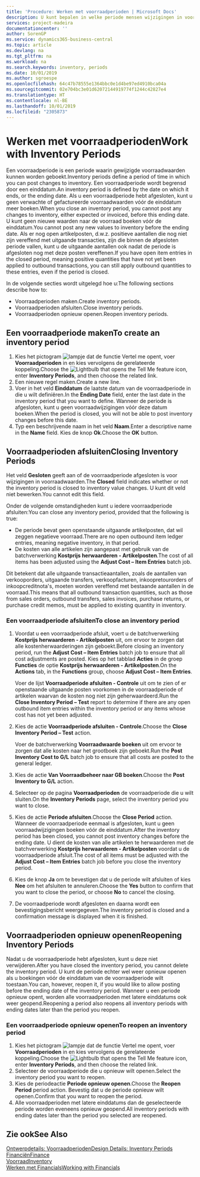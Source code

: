 ```yaml
---
title: 'Procedure: Werken met voorraadperioden | Microsoft Docs'
description: U kunt bepalen in welke periode mensen wijzigingen in voorraad kunnen boeken door voorraadperioden te definiëren.
services: project-madeira
documentationcenter: ''
author: SorenGP
ms.service: dynamics365-business-central
ms.topic: article
ms.devlang: na
ms.tgt_pltfrm: na
ms.workload: na
ms.search.keywords: inventory, periods
ms.date: 10/01/2019
ms.author: sgroespe
ms.openlocfilehash: 64c47b78555e1364bbc0e1d4be97ed4910bca04a
ms.sourcegitcommit: 02e704bc3e01d62072144919774f1244c42827e4
ms.translationtype: HT
ms.contentlocale: nl-BE
ms.lasthandoff: 10/01/2019
ms.locfileid: "2305873"
---
```

# <a name="work-with-inventory-periods"></a><span data-ttu-id="55980-103">Werken met voorraadperioden</span><span class="sxs-lookup"><span data-stu-id="55980-103">Work with Inventory Periods</span></span>
<span data-ttu-id="55980-104">Een voorraadperiode is een periode waarin gewijzigde voorraadwaarden kunnen worden geboekt.</span><span class="sxs-lookup"><span data-stu-id="55980-104">Inventory periods define a period of time in which you can post changes to inventory.</span></span> <span data-ttu-id="55980-105">Een voorraadperiode wordt begrensd door een einddatum.</span><span class="sxs-lookup"><span data-stu-id="55980-105">An inventory period is defined by the date on which it ends, or the ending date.</span></span> <span data-ttu-id="55980-106">Als u een voorraadperiode hebt afgesloten, kunt u geen verwachte of gefactureerde voorraadwaarden vóór de einddatum meer boeken.</span><span class="sxs-lookup"><span data-stu-id="55980-106">When you close an inventory period, you cannot post any changes to inventory, either expected or invoiced, before this ending date.</span></span> <span data-ttu-id="55980-107">U kunt geen nieuwe waarden naar de voorraad boeken vóór de einddatum.</span><span class="sxs-lookup"><span data-stu-id="55980-107">You cannot post any new values to inventory before the ending date.</span></span> <span data-ttu-id="55980-108">Als er nog open artikelposten, d.w.z. positieve aantallen die nog niet zijn vereffend met uitgaande transacties, zijn die binnen de afgesloten periode vallen, kunt u de uitgaande aantallen ook nadat de periode is afgesloten nog met deze posten vereffenen.</span><span class="sxs-lookup"><span data-stu-id="55980-108">If you have open item entries in the closed period, meaning positive quantities that have not yet been applied to outbound transactions, you can still apply outbound quantities to these entries, even if the period is closed.</span></span>  

<span data-ttu-id="55980-109">In de volgende secties wordt uitgelegd hoe u:</span><span class="sxs-lookup"><span data-stu-id="55980-109">The following sections describe how to:</span></span>  

* <span data-ttu-id="55980-110">Voorraadperioden maken.</span><span class="sxs-lookup"><span data-stu-id="55980-110">Create inventory periods.</span></span>  
* <span data-ttu-id="55980-111">Voorraadperioden afsluiten.</span><span class="sxs-lookup"><span data-stu-id="55980-111">Close inventory periods.</span></span>  
* <span data-ttu-id="55980-112">Voorraadperioden opnieuw openen.</span><span class="sxs-lookup"><span data-stu-id="55980-112">Reopen inventory periods.</span></span>  

## <a name="to-create-an-inventory-period"></a><span data-ttu-id="55980-113">Een voorraadperiode maken</span><span class="sxs-lookup"><span data-stu-id="55980-113">To create an inventory period</span></span>  
1. <span data-ttu-id="55980-114">Kies het pictogram ![lampje dat de functie Vertel me opent](media/ui-search/search_small.png "Vertel me wat u wilt doen"), voer **Voorraadperioden** in en kies vervolgens de gerelateerde koppeling.</span><span class="sxs-lookup"><span data-stu-id="55980-114">Choose the ![Lightbulb that opens the Tell Me feature](media/ui-search/search_small.png "Tell me what you want to do") icon, enter **Inventory Periods**, and then choose the related link.</span></span>  
2. <span data-ttu-id="55980-115">Een nieuwe regel maken.</span><span class="sxs-lookup"><span data-stu-id="55980-115">Create a new line.</span></span>  
3. <span data-ttu-id="55980-116">Voer in het veld **Einddatum** de laatste datum van de voorraadperiode in die u wilt definiëren.</span><span class="sxs-lookup"><span data-stu-id="55980-116">In the **Ending Date** field, enter the last date in the inventory period that you want to define.</span></span> <span data-ttu-id="55980-117">Wanneer de periode is afgesloten, kunt u geen voorraadwijzigingen vóór deze datum boeken.</span><span class="sxs-lookup"><span data-stu-id="55980-117">When the period is closed, you will not be able to post inventory changes before this date.</span></span>  
4. <span data-ttu-id="55980-118">Typ een beschrijvende naam in het veld **Naam**.</span><span class="sxs-lookup"><span data-stu-id="55980-118">Enter a descriptive name in the **Name** field.</span></span> <span data-ttu-id="55980-119">Kies de knop **Ok**.</span><span class="sxs-lookup"><span data-stu-id="55980-119">Choose the **OK** button.</span></span>  

## <a name="closing-inventory-periods"></a><span data-ttu-id="55980-120">Voorraadperioden afsluiten</span><span class="sxs-lookup"><span data-stu-id="55980-120">Closing Inventory Periods</span></span>  
<span data-ttu-id="55980-121">Het veld **Gesloten** geeft aan of de voorraadperiode afgesloten is voor wijzigingen in voorraadwaarden.</span><span class="sxs-lookup"><span data-stu-id="55980-121">The **Closed** field indicates whether or not the inventory period is closed to inventory value changes.</span></span> <span data-ttu-id="55980-122">U kunt dit veld niet bewerken.</span><span class="sxs-lookup"><span data-stu-id="55980-122">You cannot edit this field.</span></span>  

<span data-ttu-id="55980-123">Onder de volgende omstandigheden kunt u iedere voorraadperiode afsluiten:</span><span class="sxs-lookup"><span data-stu-id="55980-123">You can close any inventory period, provided that the following is true:</span></span>  

* <span data-ttu-id="55980-124">De periode bevat geen openstaande uitgaande artikelposten, dat wil zeggen negatieve voorraad.</span><span class="sxs-lookup"><span data-stu-id="55980-124">There are no open outbound item ledger entries, meaning negative inventory, in that period.</span></span>  
* <span data-ttu-id="55980-125">De kosten van alle artikelen zijn aangepast met gebruik van de batchverwerking **Kostprijs herwaarderen - Artikelposten**.</span><span class="sxs-lookup"><span data-stu-id="55980-125">The cost of all items has been adjusted using the **Adjust Cost – Item Entries** batch job.</span></span>  

<span data-ttu-id="55980-126">Dit betekent dat alle uitgaande transactieaantallen, zoals de aantallen van verkooporders, uitgaande transfers, verkoopfacturen, inkoopretourorders of inkoopcreditnota's, moeten worden vereffend met bestaande aantallen in de voorraad.</span><span class="sxs-lookup"><span data-stu-id="55980-126">This means that all outbound transaction quantities, such as those from sales orders, outbound transfers, sales invoices, purchase returns, or purchase credit memos, must be applied to existing quantity in inventory.</span></span>  

### <a name="to-close-an-inventory-period"></a><span data-ttu-id="55980-127">Een voorraadperiode afsluiten</span><span class="sxs-lookup"><span data-stu-id="55980-127">To close an inventory period</span></span>  
1. <span data-ttu-id="55980-128">Voordat u een voorraadperiode afsluit, voert u de batchverwerking **Kostprijs herwaarderen - Artikelposten** uit, om ervoor te zorgen dat alle kostenherwaarderingen zijn geboekt.</span><span class="sxs-lookup"><span data-stu-id="55980-128">Before closing an inventory period, run the **Adjust Cost – Item Entries** batch job to ensure that all cost adjustments are posted.</span></span> <span data-ttu-id="55980-129">Kies op het tabblad **Acties** in de groep **Functies** de optie **Kostprijs herwaarderen - Artikelposten**.</span><span class="sxs-lookup"><span data-stu-id="55980-129">On the **Actions** tab, in the **Functions** group, choose **Adjust Cost – Item Entries**.</span></span>  

     <span data-ttu-id="55980-130">Voer de lijst **Voorraadperiode afsluiten - Controle** uit om te zien of er openstaande uitgaande posten voorkomen in de voorraadperiode of artikelen waarvan de kosten nog niet zijn geherwaardeerd.</span><span class="sxs-lookup"><span data-stu-id="55980-130">Run the **Close Inventory Period – Test** report to determine if there are any open outbound item entries within the inventory period or any items whose cost has not yet been adjusted.</span></span>  
2. <span data-ttu-id="55980-131">Kies de actie **Voorraadperiode afsluiten - Controle**.</span><span class="sxs-lookup"><span data-stu-id="55980-131">Choose the **Close Inventory Period – Test** action.</span></span>  

     <span data-ttu-id="55980-132">Voer de batchverwerking **Voorraadwaarde boeken** uit om ervoor te zorgen dat alle kosten naar het grootboek zijn geboekt.</span><span class="sxs-lookup"><span data-stu-id="55980-132">Run the **Post Inventory Cost to G/L** batch job to ensure that all costs are posted to the general ledger.</span></span>  
3. <span data-ttu-id="55980-133">Kies de actie **Van Voorraadbeheer naar GB boeken**.</span><span class="sxs-lookup"><span data-stu-id="55980-133">Choose the **Post Inventory to G/L** action.</span></span>  
4. <span data-ttu-id="55980-134">Selecteer op de pagina **Voorraadperioden** de voorraadperiode die u wilt sluiten.</span><span class="sxs-lookup"><span data-stu-id="55980-134">On the **Inventory Periods** page, select the inventory period you want to close.</span></span>  
5. <span data-ttu-id="55980-135">Kies de actie **Periode afsluiten**.</span><span class="sxs-lookup"><span data-stu-id="55980-135">Choose the **Close Period** action.</span></span> <span data-ttu-id="55980-136">Wanneer de voorraadperiode eenmaal is afgesloten, kunt u geen voorraadwijzigingen boeken vóór de einddatum.</span><span class="sxs-lookup"><span data-stu-id="55980-136">After the inventory period has been closed, you cannot post inventory changes before the ending date.</span></span> <span data-ttu-id="55980-137">U dient de kosten van alle artikelen te herwaarderen met de batchverwerking **Kostprijs herwaarderen - Artikelposten** voordat u de voorraadperiode afsluit.</span><span class="sxs-lookup"><span data-stu-id="55980-137">The cost of all items must be adjusted with the **Adjust Cost – Item Entries** batch job before you close the inventory period.</span></span>  
6. <span data-ttu-id="55980-138">Kies de knop **Ja** om te bevestigen dat u de periode wilt afsluiten of kies **Nee** om het afsluiten te annuleren.</span><span class="sxs-lookup"><span data-stu-id="55980-138">Choose the **Yes** button to confirm that you want to close the period, or choose **No** to cancel the closing.</span></span>  
7. <span data-ttu-id="55980-139">De voorraadperiode wordt afgesloten en daarna wordt een bevestigingsbericht weergegeven.</span><span class="sxs-lookup"><span data-stu-id="55980-139">The inventory period is closed and a confirmation message is displayed when it is finished.</span></span>  

## <a name="reopening-inventory-periods"></a><span data-ttu-id="55980-140">Voorraadperioden opnieuw openen</span><span class="sxs-lookup"><span data-stu-id="55980-140">Reopening Inventory Periods</span></span>  
<span data-ttu-id="55980-141">Nadat u de voorraadperiode hebt afgesloten, kunt u deze niet verwijderen.</span><span class="sxs-lookup"><span data-stu-id="55980-141">After you have closed the inventory period, you cannot delete the inventory period.</span></span> <span data-ttu-id="55980-142">U kunt de periode echter wel weer opnieuw openen als u boekingen vóór de einddatum van de voorraadperiode wilt toestaan.</span><span class="sxs-lookup"><span data-stu-id="55980-142">You can, however, reopen it, if you would like to allow posting before the ending date of the inventory period.</span></span> <span data-ttu-id="55980-143">Wanneer u een periode opnieuw opent, worden alle voorraadperioden met latere einddatums ook weer geopend.</span><span class="sxs-lookup"><span data-stu-id="55980-143">Reopening a period also reopens all inventory periods with ending dates later than the period you reopen.</span></span>  

### <a name="to-reopen-an-inventory-period"></a><span data-ttu-id="55980-144">Een voorraadperiode opnieuw openen</span><span class="sxs-lookup"><span data-stu-id="55980-144">To reopen an inventory period</span></span>  
1. <span data-ttu-id="55980-145">Kies het pictogram ![lampje dat de functie Vertel me opent](media/ui-search/search_small.png "Vertel me wat u wilt doen"), voer **Voorraadperioden** in en kies vervolgens de gerelateerde koppeling.</span><span class="sxs-lookup"><span data-stu-id="55980-145">Choose the ![Lightbulb that opens the Tell Me feature](media/ui-search/search_small.png "Tell me what you want to do") icon, enter **Inventory Periods**, and then choose the related link.</span></span>  
2. <span data-ttu-id="55980-146">Selecteer de voorraadperiode die u opnieuw wilt openen.</span><span class="sxs-lookup"><span data-stu-id="55980-146">Select the inventory period you want to reopen.</span></span>  
3. <span data-ttu-id="55980-147">Kies de periodeactie **Periode opnieuw openen**.</span><span class="sxs-lookup"><span data-stu-id="55980-147">Choose the **Reopen Period** period action.</span></span> <span data-ttu-id="55980-148">Bevestig dat u de periode opnieuw wilt openen.</span><span class="sxs-lookup"><span data-stu-id="55980-148">Confirm that you want to reopen the period.</span></span>  
4. <span data-ttu-id="55980-149">Alle voorraadperioden met latere einddatums dan de geselecteerde periode worden eveneens opnieuw geopend.</span><span class="sxs-lookup"><span data-stu-id="55980-149">All inventory periods with ending dates later than the period you selected are reopened.</span></span>  

## <a name="see-also"></a><span data-ttu-id="55980-150">Zie ook</span><span class="sxs-lookup"><span data-stu-id="55980-150">See Also</span></span>  
[<span data-ttu-id="55980-151">Ontwerpdetails: Voorraadperioden</span><span class="sxs-lookup"><span data-stu-id="55980-151">Design Details: Inventory Periods</span></span>](design-details-inventory-periods.md)  
[<span data-ttu-id="55980-152">Financiën</span><span class="sxs-lookup"><span data-stu-id="55980-152">Finance</span></span>](finance.md)  
[<span data-ttu-id="55980-153">Voorraad</span><span class="sxs-lookup"><span data-stu-id="55980-153">Inventory</span></span>](inventory-manage-inventory.md)  
[<span data-ttu-id="55980-154">Werken met Financials</span><span class="sxs-lookup"><span data-stu-id="55980-154">Working with Financials</span></span>](ui-work-product.md)
